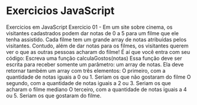 # Exercicios JavaScript
 Exercicios em JavaScript
 Exercicio 01 - Em um site sobre cinema, os visitantes cadastrados podem dar notas de 0 a 5 para um filme que ele tenha assistido. Cada filme tem um grande array de notas atribuídas pelos visitantes. Contudo, além de dar notas para os filmes, os visitantes querem ver o que as outras pessoas acharam do filme! É aí que você entra com seu código: Escreva uma função calculaGostos(notas) Essa função deve ser escrita para receber somente um parâmetro: um array de notas. Ela deve retornar também um array com três elementos: O primeiro, com a quantidade de notas iguais a 0 ou 1. Seriam os que não gostaram do filme O segundo, com a quantidade de notas iguais a 2 ou 3. Seriam os que acharam o filme mediano O terceiro, com a quantidade de notas iguais a 4 ou 5. Seriam os que gostaram do filme.
